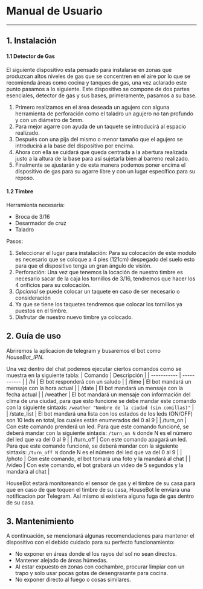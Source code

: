 # Manual de Usuario
----

## 1. Instalación

#### 1.1 Detector de Gas
El siguiente dispositivo esta pensado para instalarse en zonas que produzcan altos niveles de gas que se concentren en el aire por lo que se recomienda áreas como cocina y tanques de gas, una vez aclarado este punto pasamos a lo siguiente. 
Este dispositivo se compone de dos partes esenciales, detector de gas y sus bases, primeramente, pasamos a su base. 

1.	Primero realizamos en el área deseada un agujero con alguna herramienta de perforación como el taladro un agujero no tan profundo y con un diámetro de 5mm.
2.	Para mejor agarre con ayuda de un taquete se introducirá al espacio realizado.
3.	Después con una pija del mismo o menor tamaño que el agujero se introducirá a la base del dispositivo por encima.
4.	Ahora con ella se cuidará que queda centrada a la abertura realizada justo a la altura de la base para así sujetarla bien al barreno realizado.
5.	Finalmente se ajustarán y de esta manera podemos poner encima el dispositivo de gas para su agarre libre y con un lugar específico para su reposo.

#### 1.2 Timbre
Herramienta necesaria:
* Broca de 3/16
* Desarmador de cruz
* Taladro

Pasos:
1. Seleccionar el lugar para instalación: Para su colocación de este modulo es necesario que se coloque a 4 pies (121cm) despegado del suelo esto para que el dispositivo tenga un gran ángulo de visión.
2. Perforación: Una vez que tenemos la locación de nuestro timbre es necesario sacar de la caja los tornillos de 3/16, tendremos que hacer los 4 orificios para su colocación.
3. *Opcional* se puede colocar un taquete en caso de ser necesario o consideración
4. Ya que se tiene los taquetes tendremos que colocar los tornillos ya puestos en el timbre.
5. Disfrutar de nuestro nuevo timbre ya colocado.


## 2. Guía de uso
Abriremos la aplicacion de telegram y busaremos el bot como *HouseBot_IPN*.

Una vez dentro del chat podemos ejecutar ciertos comandos como se muestra en la siguiente tabla:
| Comando     | Descripción |
| ----------- | ----------- |
| /hi         | El bot responderá con un saludo                 |
| /time       | El bot mandará un mensaje con la hora actual    |
| /date       | El bot mandará un mensaje con la fecha actual   |
| /weather    | El bot mandará un mensaje con información del clima de una ciudad, para que esto funcione se debe mandar este comando con la siguiente sintaxis: `/weather "Nombre de la ciudad (sin comillas)"`  |
| /state_list | El bot mandará una lista con los estados de los leds (ON/OFF) son 10 leds en total, los cuales están enumerados del 0 al 9   |
| /turn_on    | Con este comando prenderá un led. Para que este comando funcioné, se deberá mandar con la siguiente sintaxis: `/turn_on N` donde N es el número del led que va del 0 al 9   |
| /turn_off   | Con este comando apagará un led. Para que este comando funcioné, se deberá mandar con la siguiente sintaxis: `/turn_off N` donde N es el número del led que va del 0 al 9   |
| /photo      | Con este comando, el bot tomará una foto y la mandará al chat   |
| /video      | Con este comando, el bot grabará un video de 5 segundos y la mandará al chat   |

HouseBot estará monitoreando el sensor de gas y el timbre de su casa para que en caso de que toquen el timbre de su casa, HouseBot le enviara una notificacion por Telegram. Así mismo si existiera alguna fuga de gas dentro de su casa.

## 3. Mantenimiento
A continuación, se mencionará algunas recomendaciones para mantener el dispositivo con el debido cuidado para su perfecto funcionamiento:

* No exponer en áreas donde el los rayos del sol no sean directos.
* Mantener alejado de áreas húmedas.
* Al estar expuesto en zonas con cochambre, procurar limpiar con un trapo y solo usar pocas gotas de desengrasante para cocina.
* No exponer directo al fuego o cosas similares. 
